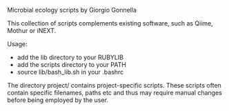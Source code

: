 Microbial ecology scripts by Giorgio Gonnella

This collection of scripts complements existing software,
such as Qiime, Mothur or iNEXT.

Usage:
- add the lib directory to your RUBYLIB
- add the scripts directory to your PATH
- source lib/bash_lib.sh in your .bashrc

The directory project/ contains project-specific scripts.
These scripts often contain specific filenames, paths etc and thus may require
manual changes before being employed by the user.
